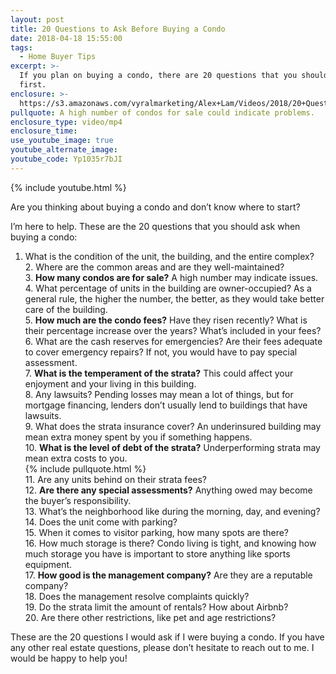 ```yaml
---
layout: post
title: 20 Questions to Ask Before Buying a Condo
date: 2018-04-18 15:55:00
tags:
  - Home Buyer Tips
excerpt: >-
  If you plan on buying a condo, there are 20 questions that you should ask
  first.
enclosure: >-
  https://s3.amazonaws.com/vyralmarketing/Alex+Lam/Videos/2018/20+Questions+To+Ask+Before+Buying+A+Condo+-+Vancouver+Real+Estate+Agent.mp4
pullquote: A high number of condos for sale could indicate problems.
enclosure_type: video/mp4
enclosure_time:
use_youtube_image: true
youtube_alternate_image:
youtube_code: Yp1035r7bJI
---
```


{% include youtube.html %}

Are you thinking about buying a condo and don’t know where to start?

I’m here to help. These are the 20 questions that you should ask when buying a condo:

1. What is the condition of the unit, the building, and the entire complex?<br>2. Where are the common areas and are they well-maintained?<br>3. **How many condos are for sale?** A high number may indicate issues.<br>4. What percentage of units in the building are owner-occupied? As a general rule, the higher the number, the better, as they would take better care of the building.<br>5. **How much are the condo fees?** Have they risen recently? What is their percentage increase over the years? What’s included in your fees?<br>6. What are the cash reserves for emergencies? Are their fees adequate to cover emergency repairs? If not, you would have to pay special assessment.<br>7. **What is the temperament of the strata?** This could affect your enjoyment and your living in this building.<br>8. Any lawsuits? Pending losses may mean a lot of things, but for mortgage financing, lenders don’t usually lend to buildings that have lawsuits.<br>9. What does the strata insurance cover? An underinsured building may mean extra money spent by you if something happens.<br>10. **What is the level of debt of the strata?** Underperforming strata may mean extra costs to you.<br>{% include pullquote.html %}<br>11. Are any units behind on their strata fees?<br>12. **Are there any special assessments?** Anything owed may become the buyer’s responsibility.<br>13. What’s the neighborhood like during the morning, day, and evening?<br>14. Does the unit come with parking?<br>15. When it comes to visitor parking, how many spots are there?<br>16. How much storage is there? Condo living is tight, and knowing how much storage you have is important to store anything like sports equipment.<br>17. **How good is the management company?** Are they are a reputable company?<br>18. Does the management resolve complaints quickly?<br>19. Do the strata limit the amount of rentals? How about Airbnb?<br>20. Are there other restrictions, like pet and age restrictions?

These are the 20 questions I would ask if I were buying a condo. If you have any other real estate questions, please don’t hesitate to reach out to me. I would be happy to help you!